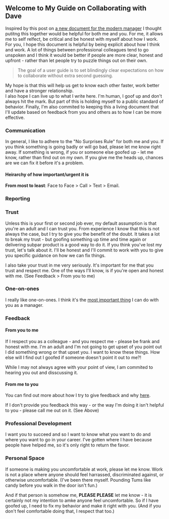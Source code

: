 ## Welcome to My Guide on Collaborating with Dave

Inspired by this post on [a new document for the modern manager](http://firstround.com/review/the-indispensable-document-for-the-modern-manager/)  I thought putitng this together would be helpful for both me and you. For me, it allows me to self relfect, be critical and be honest with myself about how I work. For you, I hope this document is helpful by being explicit about how I think and work. A lot of things between professional colleagues tend to go unspoken and I think it would be better if people are more clear, honest and upfront - rather than let people try to puzzle things out on their own. 

> The goal of a user guide is to set blindingly clear expectations on how to collaborate without extra second guessing.

My hope is that this will help us get to know each other faster, work better and have a stronger relationship.  
I also hope I can live up to what I write here. I'm human, I goof up and don't always hit the mark. But part of this is holding myself to a public standard of behavior. Finally, I'm also commited to keeping this a living document that I'll update based on feedback from you and others as to how I can be more effective.

### Communication
In general, I like to adhere to the "No Surprises Rule" for both me and you. If you think something is going badly or will go bad, please let me know right away. If something is wrong, if you or someone else goofed up - let me know, rather than find out on my own. If you give me the heads up, chances are we can fix it before it's a problem.

#### Heirarchy of how important/urgent it is
**From most to least**: Face to Face > Call > Text > Email.

### Reporting
### Trust
Unless this is your first or second job ever, my default assumption is that you're an adult and I can trust you. From experience I know that this is not always the case, but I try to give you the benefit of the doubt. It takes a lot to break my trust - but goofing something up time and time again or delivering subpar product is a good way to do it. If you think you've lost my trust, let's talk about it. I'll be honest and I'll commit to work with you to give you specific guidance on how we can fix things.

I also take your trust in me very seriously. It's important for me that you trust and respect me. One of the ways I'll know, is if you're open and honest with me. (See Feedback > From you to me)

### One-on-ones
I really like one-on-ones. I think it's the [most important thing](https://www.manager-tools.com/.../the-single-most-effective-management-tool-part-1) I can do with you as a manager. 

### Feedback
#### From you to me
If I respect you as a colleague - and you respect me - please be frank and honest with me. I'm an adult and I'm not going to get upset of you point out I did something wrong or that upset you. I want to know these things. How else will I find out I goofed if someone doesn't point it out to me?!  

While I may not always agree with your point of view, I am commited to hearing you out and disscussing it.

#### From me to you

You can find out more about how I try to give feedback and why [here](https://www.manager-tools.com/2005/07/giving-effective-feedback
).

If I don't provide you feedback this way - or the way I'm doing it isn't helpful to you - please call me out on it. (See Above)

### Professional Development
I want you to succeed and so I want to know what you want to do and where you want to go in your career. I've gotten where I have because people have helped me, so it's only right to return the favor. 

### Personal Space
If someone is making you uncomfortable at work, please let me know. Work is not a place where anyone should feel harrassed, discriminated against, or otherwise uncomfortable. (I've been there myself. Pounding Tums like candy before you walk in the door isn't fun.) 

And if that person is somehow me, **PLEASE PLEASE** let me know - it is certainly not my intention to amke anyone feel uncomfortable. So if I have goofed up, I need to fix my behavior and make it right with you. (And if you don't feel comfortable doing that, I respect that too.)
